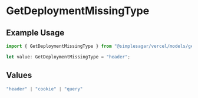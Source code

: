 # GetDeploymentMissingType

## Example Usage

```typescript
import { GetDeploymentMissingType } from "@simplesagar/vercel/models/getdeploymentop.js";

let value: GetDeploymentMissingType = "header";
```

## Values

```typescript
"header" | "cookie" | "query"
```